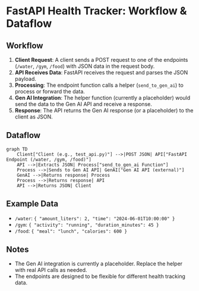 # FastAPI Health Tracker: Workflow & Dataflow

## Workflow
1. **Client Request**: A client sends a POST request to one of the endpoints (`/water`, `/gym`, `/food`) with JSON data in the request body.
2. **API Receives Data**: FastAPI receives the request and parses the JSON payload.
3. **Processing**: The endpoint function calls a helper (`send_to_gen_ai`) to process or forward the data.
4. **Gen AI Integration**: The helper function (currently a placeholder) would send the data to the Gen AI API and receive a response.
5. **Response**: The API returns the Gen AI response (or a placeholder) to the client as JSON.

## Dataflow
```mermaid
graph TD
    Client["Client (e.g., test_api.py)"] -->|POST JSON| API["FastAPI Endpoint (/water, /gym, /food)"]
    API -->|Extracts JSON| Process["send_to_gen_ai Function"]
    Process -->|Sends to Gen AI API| GenAI["Gen AI API (external)"]
    GenAI -->|Returns response| Process
    Process -->|Returns response| API
    API -->|Returns JSON| Client
```

## Example Data
- `/water`: `{ "amount_liters": 2, "time": "2024-06-01T10:00:00" }`
- `/gym`: `{ "activity": "running", "duration_minutes": 45 }`
- `/food`: `{ "meal": "lunch", "calories": 600 }`

## Notes
- The Gen AI integration is currently a placeholder. Replace the helper with real API calls as needed.
- The endpoints are designed to be flexible for different health tracking data. 